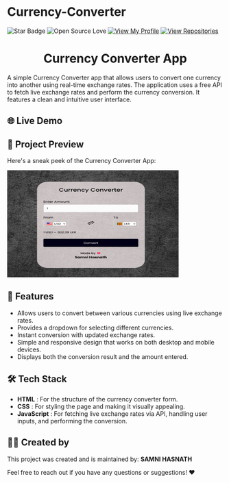 # Currency-Converter

![Star Badge](https://img.shields.io/static/v1?label=%F0%9F%8C%9F&message=If%20Useful&style=style=flat&color=BC4E99)
![Open Source Love](https://badges.frapsoft.com/os/v1/open-source.svg?v=103)
[![View My Profile](https://img.shields.io/badge/View-My_Profile-green?logo=GitHub)](https://github.com/SamniHasnath)
[![View Repositories](https://img.shields.io/badge/View-My_Repositories-blue?logo=GitHub)](https://github.com/DevGoyalG?tab=repositories)


<h1 align="center"> Currency Converter App </h1>

A simple Currency Converter app that allows users to convert one currency into another using real-time exchange rates. The application uses a free API to fetch live exchange rates and perform the currency conversion. It features a clean and intuitive user interface.

## 🌐 Live Demo


## 📸 Project Preview
Here's a sneak peek of the Currency Converter App:

<img src="image.png" alt="Project Preview" width="400" height="250">

## 🚀 Features
- Allows users to convert between various currencies using live exchange rates.
- Provides a dropdown for selecting different currencies.
- Instant conversion with updated exchange rates.
- Simple and responsive design that works on both desktop and mobile devices.
- Displays both the conversion result and the amount entered.

## 🛠️ Tech Stack
- **HTML** : For the structure of the currency converter form.
- **CSS** : For styling the page and making it visually appealing.
- **JavaScript** : For fetching live exchange rates via API, handling user inputs, and performing the conversion.

## 👨‍💻 Created by
This project was created and is maintained by:
**SAMNI HASNATH**

Feel free to reach out if you have any questions or suggestions! ❤️

